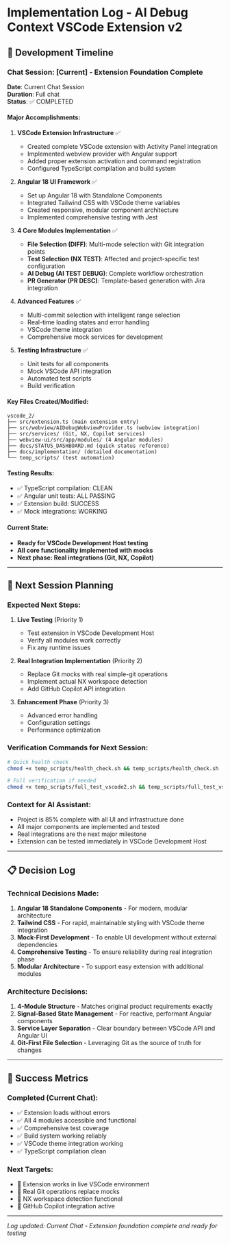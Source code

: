 # Implementation Log - AI Debug Context VSCode Extension v2

## 📅 Development Timeline

### Chat Session: [Current] - Extension Foundation Complete
**Date**: Current Chat Session  
**Duration**: Full chat  
**Status**: ✅ COMPLETED  

#### Major Accomplishments:
1. **VSCode Extension Infrastructure** ✅
   - Created complete VSCode extension with Activity Panel integration
   - Implemented webview provider with Angular support
   - Added proper extension activation and command registration
   - Configured TypeScript compilation and build system

2. **Angular 18 UI Framework** ✅
   - Set up Angular 18 with Standalone Components
   - Integrated Tailwind CSS with VSCode theme variables
   - Created responsive, modular component architecture
   - Implemented comprehensive testing with Jest

3. **4 Core Modules Implementation** ✅
   - **File Selection (DIFF)**: Multi-mode selection with Git integration points
   - **Test Selection (NX TEST)**: Affected and project-specific test configuration
   - **AI Debug (AI TEST DEBUG)**: Complete workflow orchestration
   - **PR Generator (PR DESC)**: Template-based generation with Jira integration

4. **Advanced Features** ✅
   - Multi-commit selection with intelligent range selection
   - Real-time loading states and error handling
   - VSCode theme integration
   - Comprehensive mock services for development

5. **Testing Infrastructure** ✅
   - Unit tests for all components
   - Mock VSCode API integration
   - Automated test scripts
   - Build verification

#### Key Files Created/Modified:
```
vscode_2/
├── src/extension.ts (main extension entry)
├── src/webview/AIDebugWebviewProvider.ts (webview integration)
├── src/services/ (Git, NX, Copilot services)
├── webview-ui/src/app/modules/ (4 Angular modules)
├── docs/STATUS_DASHBOARD.md (quick status reference)
├── docs/implementation/ (detailed documentation)
└── temp_scripts/ (test automation)
```

#### Testing Results:
- ✅ TypeScript compilation: CLEAN
- ✅ Angular unit tests: ALL PASSING
- ✅ Extension build: SUCCESS
- ✅ Mock integrations: WORKING

#### Current State:
- **Ready for VSCode Development Host testing**
- **All core functionality implemented with mocks**
- **Next phase: Real integrations (Git, NX, Copilot)**

---

## 🔄 Next Session Planning

### Expected Next Steps:
1. **Live Testing** (Priority 1)
   - Test extension in VSCode Development Host
   - Verify all modules work correctly
   - Fix any runtime issues

2. **Real Integration Implementation** (Priority 2)
   - Replace Git mocks with real simple-git operations
   - Implement actual NX workspace detection
   - Add GitHub Copilot API integration

3. **Enhancement Phase** (Priority 3)
   - Advanced error handling
   - Configuration settings
   - Performance optimization

### Verification Commands for Next Session:
```bash
# Quick health check
chmod +x temp_scripts/health_check.sh && temp_scripts/health_check.sh

# Full verification if needed
chmod +x temp_scripts/full_test_vscode2.sh && temp_scripts/full_test_vscode2.sh
```

### Context for AI Assistant:
- Project is 85% complete with all UI and infrastructure done
- All major components are implemented and tested
- Real integrations are the next major milestone
- Extension can be tested immediately in VSCode Development Host

---

## 📋 Decision Log

### Technical Decisions Made:
1. **Angular 18 Standalone Components** - For modern, modular architecture
2. **Tailwind CSS** - For rapid, maintainable styling with VSCode theme integration
3. **Mock-First Development** - To enable UI development without external dependencies
4. **Comprehensive Testing** - To ensure reliability during real integration phase
5. **Modular Architecture** - To support easy extension with additional modules

### Architecture Decisions:
1. **4-Module Structure** - Matches original product requirements exactly
2. **Signal-Based State Management** - For reactive, performant Angular components
3. **Service Layer Separation** - Clear boundary between VSCode API and Angular UI
4. **Git-First File Selection** - Leveraging Git as the source of truth for changes

---

## 🎯 Success Metrics

### Completed (Current Chat):
- ✅ Extension loads without errors
- ✅ All 4 modules accessible and functional
- ✅ Comprehensive test coverage
- ✅ Build system working reliably
- ✅ VSCode theme integration working
- ✅ TypeScript compilation clean

### Next Targets:
- 🎯 Extension works in live VSCode environment
- 🎯 Real Git operations replace mocks
- 🎯 NX workspace detection functional
- 🎯 GitHub Copilot integration active

---

*Log updated: Current Chat - Extension foundation complete and ready for testing*
